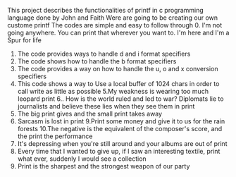 This project describes the functionalities of printf in c programming language done by John and Faith
Were are going to be creating our own custome printf
The codes are simple and easy to follow through
0. I'm not going anywhere. You can print that wherever you want to. I'm here and I'm a Spur for life
1. The code provides ways to handle d and i format specifiers
2. The code shows how to handle the b format specifiers
3. The code provides a way on how to handle the u, o and x conversion specifiers 
4. This code shows a way to Use a local buffer of 1024 chars in order to call write as little as possible
5.My weakness is wearing too much leopard print
6.. How is the world ruled and led to war? Diplomats lie to journalists and believe these lies when they see them in print
7. The big print gives and the small print takes away
8. Sarcasm is lost in print
9.Print some money and give it to us for the rain forests
10.The negative is the equivalent of the composer's score, and the print the performance
11.  It's depressing when you're still around and your albums are out of print
12.  Every time that I wanted to give up, if I saw an interesting textile, print what ever, suddenly I would see a collection
13.  Print is the sharpest and the strongest weapon of our party
